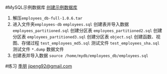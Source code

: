 #MySQL示例数据库
[创建示例数据库](https://launchpad.net/test-db/+milestone/1.0.6)
1. 解压`employees_db-full-1.0.6.tar`
2. 进入文件夹`employees-db`
`employees.sql` 创建表并导入数据
`employees_partitioned.sql` 创建分区表
`employees_partitioned2.sql` 创建分区表
`employees_partitioned3.sql` 创建分区表
`object.sql` 创建函数、视图、存储过程
`test_employees_md5.sql` 测试文件
`test_employees_sha.sql` 测试文件
`*.dump` 数据文件
3. 创建表并导入数据
`source /home/mydb/employees_db/employees.sql`

#练习
[季朋](www.jipeng.me)
jipeng92@gmail.com

